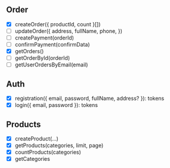 ## Order
- [x] createOrder({ productId, count }[])
- [ ] updateOrder({ address, fullName, phone, })
- [ ] createPayment(orderId)
- [ ] confirmPayment(confirmData)
- [x] getOrders()
- [ ] getOrderById(orderId)
- [ ] getUserOrdersByEmail(email)

## Auth
- [x] registration({ email, password, fullName, address? }): tokens
- [x] login({ email, password }): tokens

## Products
- [x] createProduct(...)
- [x] getProducts(categories, limit, page)
- [x] countProducts(categories)
- [x] getCategories

